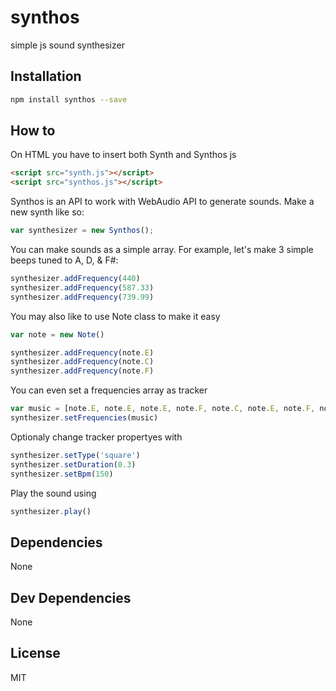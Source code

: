 # synthos 

simple js sound synthesizer

## Installation

```sh
npm install synthos --save
```


## How to

On HTML you have to insert both Synth and Synthos js

```html
<script src="synth.js"></script>
<script src="synthos.js"></script>
```

Synthos is an API to work with WebAudio API to generate sounds. Make a new synth like so:

```js
var synthesizer = new Synthos();
```

You can make sounds as a simple array. For example, let's make 3 simple beeps tuned to A, D, & F#:

```js
synthesizer.addFrequency(440)
synthesizer.addFrequency(587.33)
synthesizer.addFrequency(739.99)
```

You may also like to use Note class to make it easy

```js
var note = new Note()

synthesizer.addFrequency(note.E)
synthesizer.addFrequency(note.C)
synthesizer.addFrequency(note.F)
```

You can even set a frequencies array as tracker

```js
var music = [note.E, note.E, note.E, note.F, note.C, note.E, note.F, note.C, note.E]
synthesizer.setFrequencies(music)
```

Optionaly change tracker propertyes with

```js
synthesizer.setType('square')
synthesizer.setDuration(0.3)
synthesizer.setBpm(150)
```

Play the sound using

```js
synthesizer.play()
```

## Dependencies

None

## Dev Dependencies


None

## License

MIT
